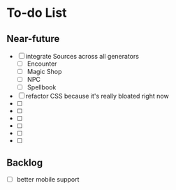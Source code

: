 # To-do List

## Near-future
- [ ] integrate Sources across all generators
    - [ ] Encounter
    - [ ] Magic Shop
    - [ ] NPC
    - [ ] Spellbook
- [ ] refactor CSS because it's really bloated right now
- [ ] 
- [ ] 
- [ ] 
- [ ] 
- [ ] 
- [ ] 

## Backlog
- [ ] better mobile support